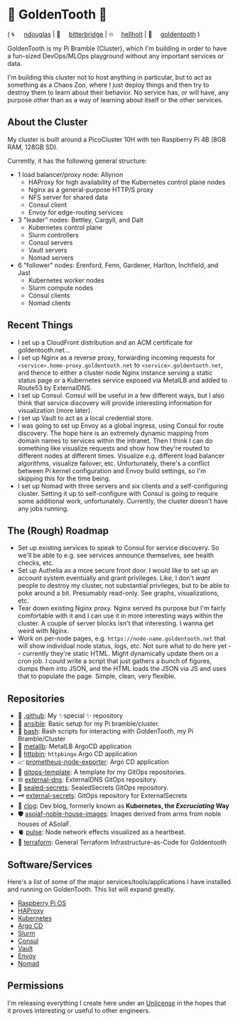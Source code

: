 # 🦷 GoldenTooth 🦷
( <span style="display:inline-block; min-width: 2em;">🌀</span>[ndouglas](https://github.com/ndouglas/) | <span style="display:inline-block; min-width: 2em;">🌉</span>[bitterbridge](https://github.com/bitterbridge/) | <span style="display:inline-block; min-width: 2em;">️‍🔥</span>[hellholt](https://github.com/hellholt/) | <span style="display:inline-block; min-width: 2em;">🦷</span>[goldentooth](https://github.com/goldentooth/) )

GoldenTooth is my Pi Bramble (Cluster), which I'm building in order to have a fun-sized DevOps/MLOps playground without any important services or data.

I'm building this cluster not to host anything in particular, but to act as something as a Chaos Zoo, where I just deploy things and then try to destroy them to learn about their behavior. No service has, or will have, any purpose other than as a way of learning about itself or the other services.

## About the Cluster

My cluster is built around a PicoCluster 10H with ten Raspberry Pi 4B (8GB RAM, 128GB SD).

Currently, it has the following general structure:
- 1 load balancer/proxy node: Allyrion
  - HAProxy for high availability of the Kubernetes control plane nodes
  - Nginx as a general-purpose HTTP/S proxy
  - NFS server for shared data
  - Consul client
  - Envoy for edge-routing services
- 3 "leader" nodes: Bettley, Cargyll, and Dalt
  - Kubernetes control plane
  - Slurm controllers
  - Consul servers
  - Vault servers
  - Nomad servers
- 6 "follower" nodes: Erenford, Fenn, Gardener, Harlton, Inchfield, and Jast
  - Kubernetes worker nodes
  - Slurm compute nodes
  - Consul clients
  - Nomad clients

## Recent Things

- I set up a CloudFront distribution and an ACM certificate for goldentooth.net...
- I set up Nginx as a reverse proxy, forwarding incoming requests for `<service>.home-proxy.goldentooth.net` to `<service>.goldentooth.net`, and thence to either a cluster node Nginx instance serving a static status page or a Kubernetes service exposed via MetalLB and added to Route53 by ExternalDNS.
- I set up Consul. Consul will be useful in a few different ways, but I also think that service discovery will provide interesting information for visualization (more later).
- I set up Vault to act as a local credential store.
- I was going to set up Envoy as a global ingress, using Consul for route discovery. The hope here is an extremely dynamic mapping from domain names to services within the intranet. Then I think I can do something like visualize requests and show how they're routed to different nodes at different times. Visualize e.g. different load balancer algorithms, visualize failover, etc. Unfortunately, there's a conflict between Pi kernel configuration and Envoy build settings, so I'm skipping this for the time being.
- I set up Nomad with three servers and six clients and a self-configuring cluster. Setting it up to self-configure with Consul is going to require some additional work, unfortunately. Currently, the cluster doesn't have any jobs running.

## The (Rough) Roadmap

- Set up existing services to speak to Consul for service discovery. So we'll be able to e.g. see services announce themselves, see health checks, etc.
- Set up Authelia as a more secure front door. I would like to set up an account system eventually and grant privileges. Like, I don't _want_ people to destroy my cluster, not substantial privileges, but to be able to poke around a bit. Presumably read-only. See graphs, visualizations, etc.
- Tear down existing Nginx proxy. Nginx served its purpose but I'm fairly comfortable with it and I can use it in more interesting ways within the cluster. A couple of server blocks isn't that interesting. I wanna get weird with Nginx.
- Work on per-node pages, e.g. `https://node-name.goldentooth.net` that will show individual node status, logs, etc. Not sure what to do here yet -- currently they're static HTML. Might dynamically update them on a cron job. I could write a script that just gathers a bunch of figures, dumps them into JSON, and the HTML loads the JSON via JS and uses that to populate the page. Simple, clean, very flexible.

## Repositories
- 👋 [.github](https://github.com/goldentooth/.github): My ✨special ✨ repository
- 🧰 [ansible](https://github.com/goldentooth/ansible): Basic setup for my Pi bramble/cluster.
- 🐚 [bash](https://github.com/goldentooth/bash): Bash scripts for interacting with GoldenTooth, my Pi Bramble/Cluster
- 🧲 [metallb](https://github.com/goldentooth/metallb): MetalLB ArgoCD application
- 📡 [httpbin](https://github.com/goldentooth/httpbin): `httpbingo` Argo CD application
- 📈 [prometheus-node-exporter](https://github.com/goldentooth/prometheus-node-exporter): Argo CD application
- 🧬 [gitops-template](https://github.com/goldentooth/gitops-template): A template for my GitOps repositories.
- 🌐 [external-dns](https://github.com/goldentooth/external-dns): ExternalDNS GitOps repository.
- 🔐 [sealed-secrets](https://github.com/goldentooth/sealed-secrets): SealedSecrets GitOps repository.
- 🗝️ [external-secrets](https://github.com/goldentooth/external-secrets): GitOps repository for ExternalSecrets
- 🧱 [clog](https://github.com/goldentooth/clog): Dev blog, formerly known as **Kubernetes, the _Excruciating_ Way**
- 🛡️ [asoiaf-noble-house-images](https://github.com/goldentooth/asoiaf-noble-house-images): Images derived from arms from noble houses of ASoIaF.
- 🫀 [pulse](https://github.com/goldentooth/pulse): Node network effects visualized as a heartbeat.
- 🚜 [terraform](https://github.com/goldentooth/terraform): General Terraform Infrastructure-as-Code for Goldentooth


## Software/Services

Here's a list of some of the major services/tools/applications I have installed and running on GoldenTooth. This list will expand greatly.

- [Raspberry Pi OS](https://www.raspberrypi.com/software/)
- [HAProxy](https://www.haproxy.org)
- [Kubernetes](https://kubernetes.io)
- [Argo CD](https://argoproj.github.io/cd/)
- [Slurm](http://slurm.schedmd.com)
- [Consul](https://www.consul.io)
- [Vault](https://vaultproject.io/)
- [Envoy](https://www.envoyproxy.io/)
- [Nomad](https://www.nomadproject.io)

## Permissions
I'm releasing everything I create here under an [Unlicense](https://choosealicense.com/licenses/unlicense/) in the hopes that it proves interesting or useful to other engineers.